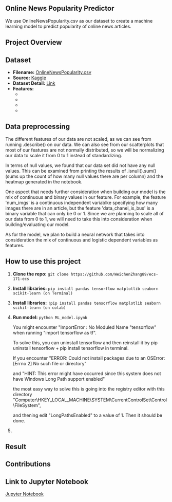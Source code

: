 ## Online News Popularity Predictor
We use OnlineNewsPopularity.csv as our dataset to create a machine learning model to predict popularity of online news articles.

## Project Overview
<!-- Things need to be added here -->

## Dataset
* __Filename:__ [OnlineNewsPopularity.csv](OnlineNewsPopularity.csv)
* __Source:__ [Kaggle](https://www.kaggle.com/datasets/thehapyone/uci-online-news-popularity-data-set)
* __Dataset Detail:__ [Link](OnlineNewsPopularity.names)
* __Features:__ 
    * <!-- Things need to be added here -->
    * <!-- Things need to be added here -->
    * <!-- Things need to be added here -->
    * <!-- Things need to be added here -->

## Data preprocessing
<!-- Things need to be added here -->
The different features of our data are not scaled, as we can see from running .describe() on our data. We can also see from our scatterplots that most of our features are not normally distributed, so we will be normalizing our data to scale it from 0 to 1 instead of standardizing. 

In terms of null values, we found that our data set did not have any null values. This can be examined from printing the results of .isnull().sum() (sums up the count of how many null values there are per column) and the heatmap generated in the notebook.

One aspect that needs further consideration when building our model is the mix of continuous and binary values in our feature. For example, the feature 'num_imgs' is a continuous independent variablke specifying how many images there are in an article, but the feature 'data_chanel_is_bus' is a binary variable that can only be 0 or 1. Since we are planning to scale all of our data from 0 to 1, we will need to take this into consideration when building/evaluating our model.

As for the model, we plan to build a neural network that takes into consideration the mix of continuous and logistic dependent variables as features.

## How to use this project
1. __Clone the repo:__ `git clone https://github.com/WeichenZhang89/ecs-171-ecs`
2. __Install libraries:__ `pip install pandas tensorflow matplotlib seaborn scikit-learn (on Terminal)`
3. __Install libraries:__ `!pip install pandas tensorflow matplotlib seaborn scikit-learn (on colab)`
4. __Run model:__ `python ML_model.ipynb`

   You might encounter "ImportError : No Moduled Name "tensorflow" when running "import tensorflow as tf". 

   To solve this, you can uninstall tensorflow and then reinstall it by pip uninstall tensorflow + pip install tensorflow in terminal.

   If you encounter "ERROR: Could not install packages due to an OSError: [Errno 2] No such file or directory" 

   and "HINT: This error might have occurred since this system does not have Windows Long Path support enabled"

   the most easy way to solve this is going into the registry editor with this directory "Computer\HKEY_LOCAL_MACHINE\SYSTEM\CurrentControlSet\Control\FileSystem", 

   and thening edit "LongPathsEnabled" to a value of 1. Then it should be done.
5. <!-- Things need to be added here -->

## Result
<!-- Things need to be added here -->

## Contributions
<!-- Things need to be added here -->

## Link to Jupyter Notebook
[Jupyter Notebook](ML_model.ipynb)
